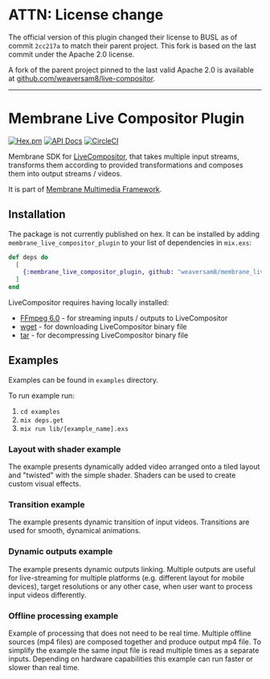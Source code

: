 # ATTN: License change

The official version of this plugin changed their license to BUSL as of commit `2cc217a` to match their parent project. This fork is based on the last commit under the Apache 2.0 license.

A fork of the parent project pinned to the last valid Apache 2.0 is available at [github.com/weaversam8/live-compositor](https://github.com/weaversam8/live-compositor).

<hr>

# Membrane Live Compositor Plugin

[![Hex.pm](https://img.shields.io/hexpm/v/membrane_video_compositor_plugin.svg)](https://hex.pm/packages/membrane_video_compositor_plugin)
[![API Docs](https://img.shields.io/badge/api-docs-yellow.svg?style=flat)](https://hexdocs.pm/membrane_video_compositor_plugin)
[![CircleCI](https://dl.circleci.com/status-badge/img/gh/membraneframework/membrane_live_compositor_plugin/tree/master.svg?style=svg)](https://dl.circleci.com/status-badge/redirect/gh/membraneframework/membrane_live_compositor_plugin/tree/master)

Membrane SDK for [LiveCompositor](https://github.com/weaversam8/live-compositor), that takes multiple input streams, transforms them according to provided transformations and composes them into output streams / videos.

It is part of [Membrane Multimedia Framework](https://membrane.stream).

## Installation

The package is not currently published on hex. It can be installed by adding `membrane_live_compositor_plugin` to your list of dependencies in `mix.exs`:

```elixir
def deps do
  [
    {:membrane_live_compositor_plugin, github: "weaversam8/membrane_live_compositor_plugin"}
  ]
end
```

LiveCompositor requires having locally installed:

- [FFmpeg 6.0](https://ffmpeg.org/download.html) - for streaming inputs / outputs to LiveCompositor
- [wget](https://www.gnu.org/software/wget/) - for downloading LiveCompositor binary file
- [tar](https://www.gnu.org/software/tar/) - for decompressing LiveCompositor binary file

## Examples

Examples can be found in `examples` directory.

To run example run:

1. `cd examples`
2. `mix deps.get`
3. `mix run lib/[example_name].exs`

### Layout with shader example

The example presents dynamically added video arranged onto a tiled layout and "twisted" with the simple shader. Shaders can be used to create custom visual effects.

### Transition example

The example presents dynamic transition of input videos. Transitions are used for smooth, dynamical animations.

### Dynamic outputs example

The example presents dynamic outputs linking.
Multiple outputs are useful for live-streaming for multiple platforms (e.g. different layout for mobile devices), target resolutions
or any other case, when user want to process input videos differently.

### Offline processing example

Example of processing that does not need to be real time. Multiple offline sources (mp4 files) are composed together and
produce output mp4 file. To simplify the example the same input file is read multiple times as a separate inputs. Depending
on hardware capabilities this example can run faster or slower than real time.
